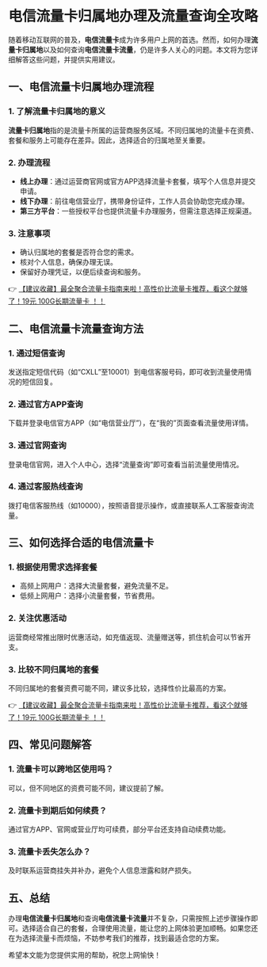 # 电信流量卡归属地办理及流量查询全攻略

随着移动互联网的普及，**电信流量卡**成为许多用户上网的首选。然而，如何办理**流量卡归属地**以及如何查询**电信流量卡流量**，仍是许多人关心的问题。本文将为您详细解答这些问题，并提供实用建议。

## 一、电信流量卡归属地办理流程

### 1. 了解流量卡归属地的意义
**流量卡归属地**指的是流量卡所属的运营商服务区域。不同归属地的流量卡在资费、套餐和服务上可能存在差异。因此，选择适合的归属地至关重要。

### 2. 办理流程
- **线上办理**：通过运营商官网或官方APP选择流量卡套餐，填写个人信息并提交申请。
- **线下办理**：前往电信营业厅，携带身份证件，工作人员会协助您完成办理。
- **第三方平台**：一些授权平台也提供流量卡办理服务，但需注意选择正规渠道。

### 3. 注意事项
- 确认归属地的套餐是否符合您的需求。
- 核对个人信息，确保办理无误。
- 保留好办理凭证，以便后续查询和服务。

👉 [【建议收藏】最全聚合流量卡指南来啦！高性价比流量卡推荐，看这个就够了！19元 100G长期流量卡 ！！](https://bit.ly/Liuliangka)

## 二、电信流量卡流量查询方法

### 1. 通过短信查询
发送指定短信代码（如“CXLL”至10001）到电信客服号码，即可收到流量使用情况的短信回复。

### 2. 通过官方APP查询
下载并登录电信官方APP（如“电信营业厅”），在“我的”页面查看流量使用详情。

### 3. 通过官网查询
登录电信官网，进入个人中心，选择“流量查询”即可查看当前流量使用情况。

### 4. 通过客服热线查询
拨打电信客服热线（如10000），按照语音提示操作，或直接联系人工客服查询流量。

## 三、如何选择合适的电信流量卡

### 1. 根据使用需求选择套餐
- 高频上网用户：选择大流量套餐，避免流量不足。
- 低频上网用户：选择小流量套餐，节省费用。

### 2. 关注优惠活动
运营商经常推出限时优惠活动，如充值返现、流量赠送等，抓住机会可以节省开支。

### 3. 比较不同归属地的套餐
不同归属地的套餐资费可能不同，建议多比较，选择性价比最高的方案。

👉 [【建议收藏】最全聚合流量卡指南来啦！高性价比流量卡推荐，看这个就够了！19元 100G长期流量卡 ！！](https://bit.ly/Liuliangka)

## 四、常见问题解答

### 1. 流量卡可以跨地区使用吗？
可以，但不同地区的资费可能不同，建议提前了解。

### 2. 流量卡到期后如何续费？
通过官方APP、官网或营业厅均可续费，部分平台还支持自动续费功能。

### 3. 流量卡丢失怎么办？
及时联系运营商挂失并补办，避免个人信息泄露和财产损失。

## 五、总结

办理**电信流量卡归属地**和查询**电信流量卡流量**并不复杂，只需按照上述步骤操作即可。选择适合自己的套餐，合理使用流量，能让您的上网体验更加顺畅。如果您还在为选择流量卡而烦恼，不妨参考我们的推荐，找到最适合您的方案。

希望本文能为您提供实用的帮助，祝您上网愉快！